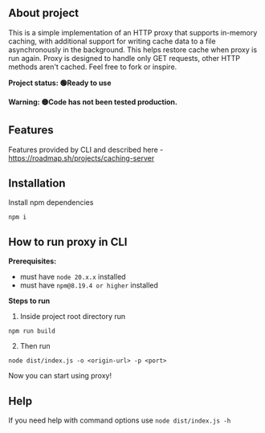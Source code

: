 ## About project

This is a simple implementation of an HTTP proxy that supports in-memory caching, with additional support for writing cache data to a file asynchronously in the background. This helps restore cache when proxy is run again. Proxy is designed to handle only GET requests, other HTTP methods aren't cached. Feel free to fork or inspire.



**Project status: 🟢Ready to use**

**Warning: 🟡Code has not been tested production.**


## Features

Features provided by CLI and described here - https://roadmap.sh/projects/caching-server

## Installation
Install npm dependencies
```
npm i 
```



## How to run proxy in CLI

**Prerequisites:**

-  must have `node 20.x.x` installed
-  must have `npm@8.19.4 or higher` installed

**Steps to run**

1. Inside project root directory run
```
npm run build
```

2. Then run 
```
node dist/index.js -o <origin-url> -p <port>
```
Now you can start using proxy!


## Help

If you need help with command options use `node dist/index.js -h`

